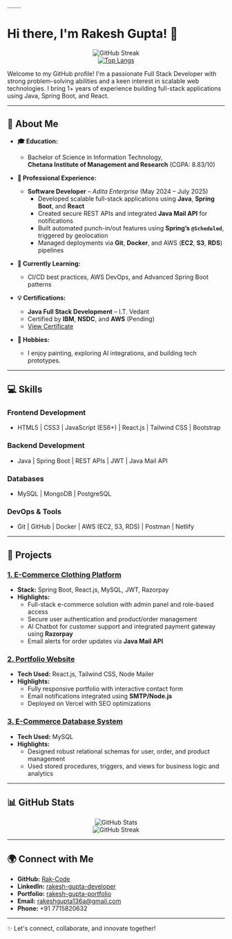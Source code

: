 ........ 
# Hi there, I'm Rakesh Gupta! 👋

<div align="center">
  <img src="https://streak-stats.demolab.com/?user=Rak-Code&theme=light&date_format=M%20j%5B%2C%20Y%5D" alt="GitHub Streak" />
  <br />
  <a href="https://github.com/Rak-Code/github-readme-stats">
    <img src="https://github-readme-stats.vercel.app/api/top-langs/?username=Rak-Code&hide=html,css" alt="Top Langs" />
  </a>
</div>

Welcome to my GitHub profile! I'm a passionate Full Stack Developer with strong problem-solving abilities and a keen interest in scalable web technologies. I bring 1+ years of experience building full-stack applications using Java, Spring Boot, and React.

---

## 🚀 About Me

- **🎓 Education:**  
  - Bachelor of Science in Information Technology,  
    **Chetana Institute of Management and Research** (CGPA: 8.83/10)

- **💼 Professional Experience:**  
  - **Software Developer** – *Adita Enterprise* (May 2024 – July 2025)  
    - Developed scalable full-stack applications using **Java**, **Spring Boot**, and **React**  
    - Created secure REST APIs and integrated **Java Mail API** for notifications  
    - Built automated punch-in/out features using **Spring’s `@Scheduled`**, triggered by geolocation  
    - Managed deployments via **Git**, **Docker**, and AWS (**EC2**, **S3**, **RDS**) pipelines  

- **🌱 Currently Learning:**  
  - CI/CD best practices, AWS DevOps, and Advanced Spring Boot patterns

- **💡 Certifications:**  
  - **Java Full Stack Development** – I.T. Vedant  
  - Certified by **IBM**, **NSDC**, and **AWS** (Pending)  
  - [View Certificate](https://drive.google.com/file/d/15OtXeIAv2y0TzojZbKZo-SYJXPvQK_Ok/view)

- **🎨 Hobbies:**  
  - I enjoy painting, exploring AI integrations, and building tech prototypes.

---

## 💻 Skills

### **Frontend Development**
- HTML5 | CSS3 | JavaScript (ES6+) | React.js | Tailwind CSS | Bootstrap

### **Backend Development**
- Java | Spring Boot | REST APIs | JWT | Java Mail API

### **Databases**
- MySQL | MongoDB | PostgreSQL

### **DevOps & Tools**
- Git | GitHub | Docker | AWS (EC2, S3, RDS) | Postman | Netlify

---

## 🌟 Projects

### [1. E-Commerce Clothing Platform](https://github.com/Rak-Code/Athena)
- **Stack:** Spring Boot, React.js, MySQL, JWT, Razorpay
- **Highlights:**
  - Full-stack e-commerce solution with admin panel and role-based access
  - Secure user authentication and product/order management
  - AI Chatbot for customer support and integrated payment gateway using **Razorpay**
  - Email alerts for order updates via **Java Mail API**

### [2. Portfolio Website](https://github.com/Rak-Code/rakportfolio)
- **Tech Used:** React.js, Tailwind CSS, Node Mailer
- **Highlights:**
  - Fully responsive portfolio with interactive contact form
  - Email notifications integrated using **SMTP/Node.js**
  - Deployed on Vercel with SEO optimizations

### [3. E-Commerce Database System](https://github.com/Rak-Code/MySQLProject)
- **Tech Used:** MySQL
- **Highlights:**
  - Designed robust relational schemas for user, order, and product management
  - Used stored procedures, triggers, and views for business logic and analytics

---

## 📊 GitHub Stats

<div align="center">
  <img src="https://github-readme-stats.vercel.app/api?username=Rak-Code&show_icons=true&theme=light&hide=issues&count_private=true&include_all_commits=true" alt="GitHub Stats" />
  <br />
  <img src="https://streak-stats.demolab.com/?user=Rak-Code&theme=light&date_format=M%20j%5B%2C%20Y%5D" alt="GitHub Streak" />
</div>

---

## 🌍 Connect with Me

- **GitHub:** [Rak-Code](https://github.com/Rak-Code)  
- **LinkedIn:** [rakesh-gupta-developer](https://linkedin.com/in/rakesh-gupta-developer)  
- **Portfolio:** [rakesh-gupta-portfolio](https://rakesh-gupta-portfolio-next-js-six.vercel.app)  
- **Email:** [rakeshgupta136a@gmail.com](mailto:rakeshgupta136a@gmail.com)  
- **Phone:** +91 7715820632

---

✨ Let's connect, collaborate, and innovate together!
